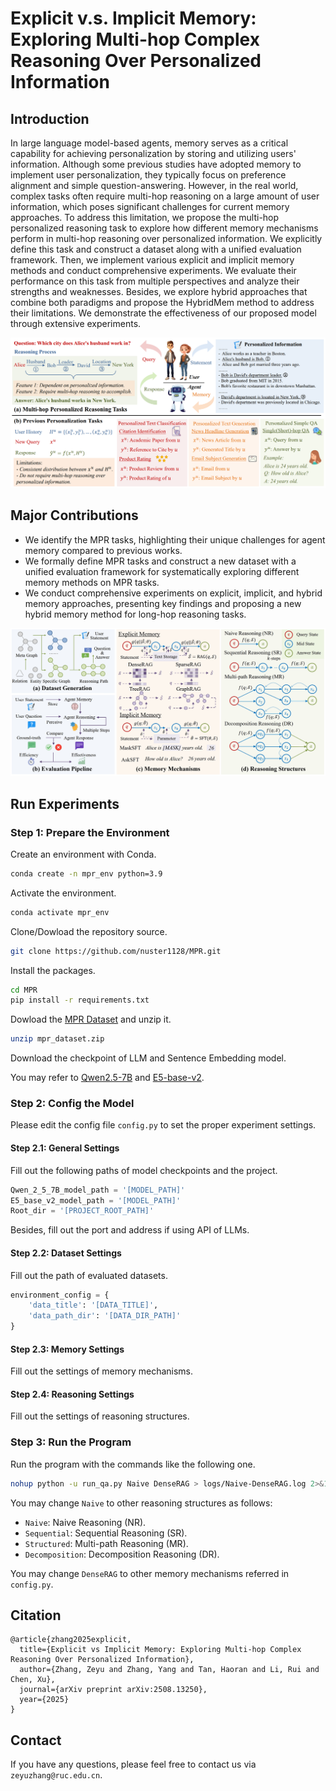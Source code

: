 # Explicit v.s. Implicit Memory: Exploring Multi-hop Complex Reasoning Over Personalized Information

## Introduction
In large language model-based agents, memory serves as a critical capability for achieving personalization by storing and utilizing users' information. Although some previous studies have adopted memory to implement user personalization, they typically focus on preference alignment and simple question-answering. However, in the real world, complex tasks often require multi-hop reasoning on a large amount of user information, which poses significant challenges for current memory approaches. To address this limitation, we propose the multi-hop personalized reasoning task to explore how different memory mechanisms perform in multi-hop reasoning over personalized information. We explicitly define this task and construct a dataset along with a unified evaluation framework. Then, we implement various explicit and implicit memory methods and conduct comprehensive experiments. We evaluate their performance on this task from multiple perspectives and analyze their strengths and weaknesses. Besides, we explore hybrid approaches that combine both paradigms and propose the HybridMem method to address their limitations. We demonstrate the effectiveness of our proposed model through extensive experiments.

![Introduction](assets/figure1.png)

## Major Contributions
- We identify the MPR tasks, highlighting their unique challenges for agent memory compared to previous works.
- We formally define MPR tasks and construct a new dataset with a unified evaluation framework for systematically exploring different memory methods on MPR tasks.
- We conduct comprehensive experiments on explicit, implicit, and hybrid memory approaches, presenting key findings and proposing a new hybrid memory method for long-hop reasoning tasks.

![Pipeline](assets/figure2.png)

## Run Experiments

### Step 1: Prepare the Environment

Create an environment with Conda.
```bash
conda create -n mpr_env python=3.9
```

Activate the environment.
```bash
conda activate mpr_env
```

Clone/Dowload the repository source.

```bash
git clone https://github.com/nuster1128/MPR.git
```

Install the packages.
```bash
cd MPR
pip install -r requirements.txt
```

Dowload the [MPR Dataset](https://drive.google.com/file/d/1a0Ya9buk1I0hsGoaRX8bW0QJjsKuN4FR/view?usp=sharing) and unzip it.
```bash
unzip mpr_dataset.zip
```

Download the checkpoint of LLM and Sentence Embedding model.

You may refer to [Qwen2.5-7B](https://huggingface.co/Qwen/Qwen2.5-7B) and [E5-base-v2](https://huggingface.co/intfloat/e5-base-v2).

### Step 2: Config the Model

Please edit the config file `config.py` to set the proper experiment settings.

#### Step 2.1: General Settings

Fill out the following paths of model checkpoints and the project.
```python
Qwen_2_5_7B_model_path = '[MODEL_PATH]'
E5_base_v2_model_path = '[MODEL_PATH]'
Root_dir = '[PROJECT_ROOT_PATH]'
```
Besides, fill out the port and address if using API of LLMs.

#### Step 2.2: Dataset Settings
Fill out the path of evaluated datasets.
```python
environment_config = {
    'data_title': '[DATA_TITLE]',
    'data_path_dir': '[DATA_DIR_PATH]'
}
```

#### Step 2.3: Memory Settings
Fill out the settings of memory mechanisms.

#### Step 2.4: Reasoning Settings
Fill out the settings of reasoning structures.

### Step 3: Run the Program
Run the program with the commands like the following one.
```bash
nohup python -u run_qa.py Naive DenseRAG > logs/Naive-DenseRAG.log 2>&1 &
```

You may change `Naive` to other reasoning structures as follows:

- `Naive`: Naive Reasoning (NR).
- `Sequential`: Sequential Reasoning (SR).
- `Structured`: Multi-path Reasoning (MR).
- `Decomposition`: Decomposition Reasoning (DR).

You may change `DenseRAG` to other memory mechanisms referred in `config.py`.

## Citation

```
@article{zhang2025explicit,
  title={Explicit vs Implicit Memory: Exploring Multi-hop Complex Reasoning Over Personalized Information},
  author={Zhang, Zeyu and Zhang, Yang and Tan, Haoran and Li, Rui and Chen, Xu},
  journal={arXiv preprint arXiv:2508.13250},
  year={2025}
}
```

## Contact

If you have any questions, please feel free to contact us via `zeyuzhang@ruc.edu.cn`.
